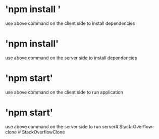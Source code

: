 # 'npm install '
use above command on the client side to install dependencies

# 'npm install'
use above command on the server side to install dependencies

# 'npm start'
use above command on the client side to run application

# 'npm start'
use above command on the server side to run server#   S t a c k - O v e r f l o w - c l o n e  
 #   S t a c k O v e r f l o w C l o n e  
 